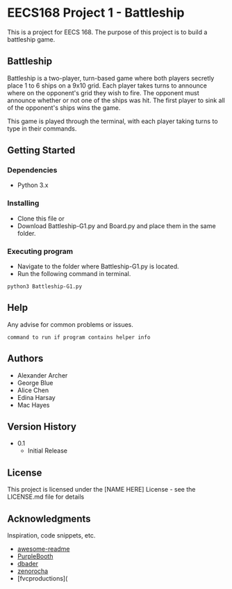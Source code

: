 # EECS168 Project 1 - Battleship

This is a project for EECS 168. The purpose of this project is to build a battleship game. 

## Battleship

Battleship is a two-player, turn-based game where both players secretly place 1 to 6 ships on a 9x10 grid. Each player takes turns to announce where on the opponent's grid they wish to fire. The opponent must announce whether or not one of the ships was hit. The first player to sink all of the opponent's ships wins the game. 

This game is played through the terminal, with each player taking turns to type in their commands.

## Getting Started

### Dependencies

* Python 3.x

### Installing

* Clone this file or 
* Download Battleship-G1.py and Board.py and place them in the same folder. 

### Executing program

* Navigate to the folder where Battleship-G1.py is located.
* Run the following command in terminal. 

```
python3 Battleship-G1.py
```

## Help

Any advise for common problems or issues.

```
command to run if program contains helper info
```

## Authors

- Alexander Archer
- George Blue
- Alice Chen
- Edina Harsay
- Mac Hayes

## Version History

* 0.1
  * Initial Release

## License

This project is licensed under the [NAME HERE] License - see the LICENSE.md file for details

## Acknowledgments

Inspiration, code snippets, etc.

* [awesome-readme](https://github.com/matiassingers/awesome-readme)
* [PurpleBooth](https://gist.github.com/PurpleBooth/109311bb0361f32d87a2)
* [dbader](https://github.com/dbader/readme-template)
* [zenorocha](https://gist.github.com/zenorocha/4526327)
* [fvcproductions](
